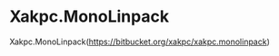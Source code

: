 Xakpc.MonoLinpack
=================

Xakpc.MonoLinpack(https://bitbucket.org/xakpc/xakpc.monolinpack)
